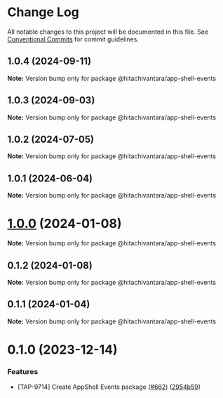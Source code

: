 # Change Log

All notable changes to this project will be documented in this file.
See [Conventional Commits](https://conventionalcommits.org) for commit guidelines.

## 1.0.4 (2024-09-11)

**Note:** Version bump only for package @hitachivantara/app-shell-events

## 1.0.3 (2024-09-03)

**Note:** Version bump only for package @hitachivantara/app-shell-events

## 1.0.2 (2024-07-05)

**Note:** Version bump only for package @hitachivantara/app-shell-events

## 1.0.1 (2024-06-04)

**Note:** Version bump only for package @hitachivantara/app-shell-events

# [1.0.0](https://github.com/lumada-design/hv-app-shell/compare/@hitachivantara/app-shell-events@0.1.2...@hitachivantara/app-shell-events@1.0.0) (2024-01-08)

**Note:** Version bump only for package @hitachivantara/app-shell-events

## 0.1.2 (2024-01-08)

**Note:** Version bump only for package @hitachivantara/app-shell-events

## 0.1.1 (2024-01-04)

**Note:** Version bump only for package @hitachivantara/app-shell-events

# 0.1.0 (2023-12-14)

### Features

- [TAP-9714] Create AppShell Events package ([#662](https://github.com/lumada-design/hv-app-shell/issues/662)) ([2954b59](https://github.com/lumada-design/hv-app-shell/commit/2954b5919e83bd86c8bff3c97cf2124f8f098fbe))
